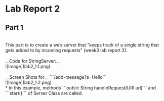 # Lab Report 2
## Part 1
<br/>
This part is to create a web server that "keeps track of a single string that gets added to by incoming requests" (week3 lab report 2). <br/>
<br/>
__Code for StringServer:__ <br/>
![Image](lab2_1.1.png)<br/>
<br/>
__Screen Shots for__  ```/add-message?s=Hello``` <br/>
![Image](lab2_1.2.png) <br/>
* In this example, methods ```public String handleRequest(URI url)``` and ```start()``` of Server Class are called.
